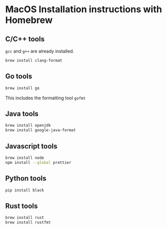 # MacOS Installation instructions with Homebrew

## C/C++ tools

`gcc` and `g++` are already installed.

```zsh
brew install clang-format
```

## Go tools

```zsh
brew install go
```

This includes the formatting tool `gofmt`

## Java tools

```zsh
brew install openjdk
brew install google-java-format
```

## Javascript tools

```zsh
brew install node
npm install --global prettier
```

## Python tools

```zsh
pip install black
```

## Rust tools

```zsh
brew install rust
brew install rustfmt
```